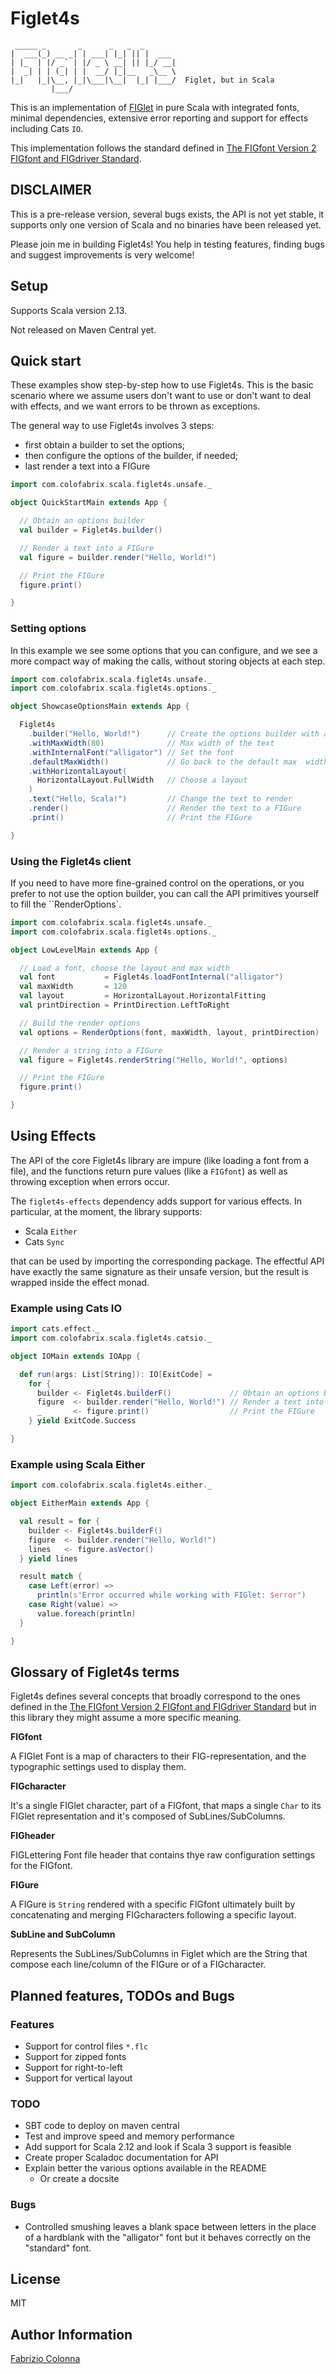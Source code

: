 # Figlet4s

```
 _____ _       _      _   _  _
|  ___(_) __ _| | ___| |_| || |  ___
| |_  | |/ _` | |/ _ \ __| || |_/ __|
|  _| | | (_| | |  __/ |_|__   _\__ \
|_|   |_|\__, |_|\___|\__|  |_| |___/  Figlet, but in Scala
         |___/
```

This is an implementation of [FIGlet](http://www.figlet.org/) in pure Scala with integrated fonts,
minimal dependencies, extensive error reporting and support for effects including Cats `IO`.

This implementation follows the standard defined in
[The FIGfont Version 2 FIGfont and FIGdriver Standard](figfont_reference.txt).

## DISCLAIMER

This is a pre-release version, several bugs exists, the API is not yet stable, it supports only one
version of Scala and no binaries have been released yet.

Please join me in building Figlet4s! You help in testing features, finding bugs and suggest
improvements is very welcome!

## Setup

Supports Scala version 2.13.

Not released on Maven Central yet.

## Quick start

These examples show step-by-step how to use Figlet4s. This is the basic scenario where we assume
users don't want to use or don't want to deal with effects, and we want errors to be thrown as
exceptions.

The general way to use Figlet4s involves 3 steps:

* first obtain a builder to set the options;
* then configure the options of the builder, if needed;
* last render a text into a FIGure

```scala
import com.colofabrix.scala.figlet4s.unsafe._

object QuickStartMain extends App {

  // Obtain an options builder
  val builder = Figlet4s.builder()

  // Render a text into a FIGure
  val figure = builder.render("Hello, World!")

  // Print the FIGure
  figure.print()

}
```

### Setting options

In this example we see some options that you can configure, and we see a more compact way of making
the calls, without storing objects at each step.

```scala
import com.colofabrix.scala.figlet4s.unsafe._
import com.colofabrix.scala.figlet4s.options._

object ShowcaseOptionsMain extends App {

  Figlet4s
    .builder("Hello, World!")      // Create the options builder with a text to render
    .withMaxWidth(80)              // Max width of the text
    .withInternalFont("alligator") // Set the font
    .defaultMaxWidth()             // Go back to the default max  width
    .withHorizontalLayout(
      HorizontalLayout.FullWidth   // Choose a layout
    )
    .text("Hello, Scala!")         // Change the text to render
    .render()                      // Render the text to a FIGure
    .print()                       // Print the FIGure

}

```

### Using the Figlet4s client

If you need to have more fine-grained control on the operations, or you prefer to not use the option
builder, you can call the API primitives yourself to fill the ``RenderOptions`.

```scala
import com.colofabrix.scala.figlet4s.unsafe._
import com.colofabrix.scala.figlet4s.options._

object LowLevelMain extends App {

  // Load a font, choose the layout and max width
  val font           = Figlet4s.loadFontInternal("alligator")
  val maxWidth       = 120
  val layout         = HorizontalLayout.HorizontalFitting
  val printDirection = PrintDirection.LeftToRight

  // Build the render options
  val options = RenderOptions(font, maxWidth, layout, printDirection)

  // Render a string into a FIGure
  val figure = Figlet4s.renderString("Hello, World!", options)

  // Print the FIGure
  figure.print()

}
```

## Using Effects

The API of the core Figlet4s library are impure (like loading a font from a file), and the functions
return pure values (like a `FIGfont`) as well as throwing exception when errors occur.

The `figlet4s-effects` dependency adds support for various effects. In particular, at the moment,
the library supports:

* Scala `Either`
* Cats `Sync`

that can be used by importing the corresponding package. The effectful API have exactly the same
signature as their unsafe version, but the result is wrapped inside the effect monad.

### Example using Cats IO

```scala
import cats.effect._
import com.colofabrix.scala.figlet4s.catsio._

object IOMain extends IOApp {

  def run(args: List[String]): IO[ExitCode] =
    for {
      builder <- Figlet4s.builderF()             // Obtain an options builder
      figure  <- builder.render("Hello, World!") // Render a text into a FIGure
      _       <- figure.print()                  // Print the FIGure
    } yield ExitCode.Success

}
```

### Example using Scala Either

```scala
import com.colofabrix.scala.figlet4s.either._

object EitherMain extends App {

  val result = for {
    builder <- Figlet4s.builderF()
    figure  <- builder.render("Hello, World!")
    lines   <- figure.asVector()
  } yield lines

  result match {
    case Left(error) =>
      println(s"Error occurred while working with FIGlet: $error")
    case Right(value) =>
      value.foreach(println)
  }

}
```

## Glossary of Figlet4s terms

Figlet4s defines several concepts that broadly correspond to the ones defined in the [The FIGfont
Version 2 FIGfont and FIGdriver Standard](figfont_reference.txt) but in this library they might
assume a more specific meaning.

**FIGfont**

A FIGlet Font is a map of characters to their FIG-representation, and the typographic settings used
to display them.

**FIGcharacter**

It's a single FIGlet character, part of a FIGfont, that maps a single `Char` to its FIGlet
representation and it's composed of SubLines/SubColumns.

**FIGheader**

FIGLettering Font file header that contains thye raw configuration settings for the FIGfont.

**FIGure**

A FIGure is `String` rendered with a specific FIGfont ultimately built by concatenating and merging
FIGcharacters following a specific layout.

**SubLine and SubColumn**

Represents the SubLines/SubColumns in Figlet which are the String that compose each line/column of
the FIGure or of a FIGcharacter.

## Planned features, TODOs and Bugs

### Features

* Support for control files `*.flc`
* Support for zipped fonts
* Support for right-to-left
* Support for vertical layout

### TODO

* SBT code to deploy on maven central
* Test and improve speed and memory performance
* Add support for Scala 2.12 and look if Scala 3 support is feasible
* Create proper Scaladoc documentation for API
* Explain better the various options available in the README
  * Or create a docsite

### Bugs

* Controlled smushing leaves a blank space between letters in the place of a hardblank with the
  "alligator" font but it behaves correctly on the "standard" font.

## License

MIT

## Author Information

[Fabrizio Colonna](mailto:colofabrix@tin.it)
